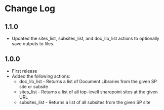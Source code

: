 # Change Log

## 1.1.0

- Updated the sites_list, subsites_list, and doc_lib_list actions to optionally save outputs to files.

## 1.0.0

- First release
- Added the following actions:
  - doc_lib_list - Returns a list of Document Libraries from the given SP site or subsite
  - sites_list - Returns a list of all top-levell sharepoint sites at the given URL
  - subsites_list - Returns a list of all subsites from the given SP site